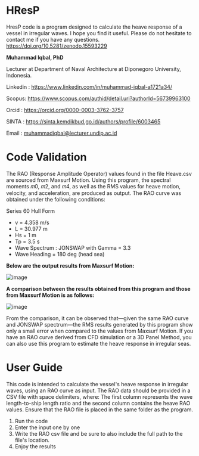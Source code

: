 # HResP
HresP code is a program designed to calculate the heave response of a vessel in irregular waves. I hope you find it useful.
Please do not hesitate to contact me if you have any questions. https://doi.org/10.5281/zenodo.15593229

**Muhammad Iqbal, PhD**

Lecturer at Department of Naval Architecture at Diponegoro University, Indonesia.

Linkedin : https://www.linkedin.com/in/muhammad-iqbal-a1721a34/

Scopus: https://www.scopus.com/authid/detail.uri?authorId=56739963100

Orcid : https://orcid.org/0000-0003-3762-3757

SINTA : https://sinta.kemdikbud.go.id/authors/profile/6003465

Email : muhammadiqbal@lecturer.undip.ac.id

# Code Validation

The RAO (Response Amplitude Operator) values found in the file Heave.csv are sourced from Maxsurf Motion. Using this program, the spectral moments 𝑚0, 𝑚2, and 𝑚4, as well as the RMS values for heave motion, velocity, and acceleration, are produced as output.
The RAO curve was obtained under the following conditions:

Series 60 Hull Form

- v = 4.358 m/s
- L = 30.977 m
- Hs = 1 m
- Tp = 3.5 s
- Wave Spectrum : JONSWAP with Gamma = 3.3
- Wave Heading = 180 deg (head sea)

**Below are the output results from Maxsurf Motion:**

![image](https://github.com/user-attachments/assets/4c87898b-97db-4ab1-93db-3ebab7e248b4)

**A comparison between the results obtained from this program and those from Maxsurf Motion is as follows:**

![image](https://github.com/user-attachments/assets/68ea42e9-32a2-42ac-b7ce-09e348105183)

From the comparison, it can be observed that—given the same RAO curve and JONSWAP spectrum—the RMS results generated by this program show only a small error when compared to the values from Maxsurf Motion.
If you have an RAO curve derived from CFD simulation or a 3D Panel Method, you can also use this program to estimate the heave response in irregular seas.

# User Guide
This code is intended to calculate the vessel's heave response in irregular waves, using an RAO curve as input.
The RAO data should be provided in a CSV file with space delimiters, where: The first column represents the wave length-to-ship length ratio and 
the second column contains the heave RAO values. Ensure that the RAO file is placed in the same folder as the program.
1. Run the code
2. Enter the input one by one
3. Write the RAO csv file and be sure to also include the full path to the file's location.
4. Enjoy the results
